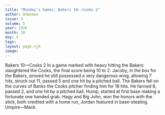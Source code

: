 ```yaml
---
title: "Monday’s Games: Bakers 10--Cooks 2"
author: Unknown
issue: 3
volume: 5
year: 1916
month: 18
day: V
tags:
layout: page.njk
image:
---
```

Bakers 10—Cooks 2      In a game marked with heavy hitting the Bakers slaughtered the Cooks, the final score being 10 to 2.    Jacoby, in the box for the Bakers, proved he still possessed a very dangerous wing, allowing 7 hits, struck out 11, passed 5 and one hit by a pitched ball.   The Bakers fell on the curves of Banks the Cooks pitcher finding him for 18 hits. He fanned 8, passed 2, and one hit by a pitched ball. Hump, started at first base making a fortunate one handed grab.   Hagy and Big John, won the honors with the stick, both credited with a home run, Jordan featured in base-stealing.    Umpire—Mack. 



